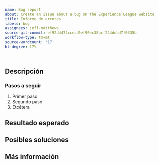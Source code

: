 ```yaml
---
name: Bug report
about: Create an issue about a bug on the Experience League website
title: Informe de errores
labels: bug
assignees: jeff-matthews
source-git-commit: ef92d4474ccecd0ef90ec38bcf244debd7f0335b
workflow-type: tm+mt
source-wordcount: '17'
ht-degree: 17%

---
```



## Descripción

<!-- (REQUIRED) What is the issue or current behavior? -->

### Pasos a seguir

<!-- (OPTIONAL) What needs to be done to replicate this issue? You can provide your scenario in a Gist. -->

1. Primer paso
1. Segundo paso
1. Etcétera

## Resultado esperado

<!-- (REQUIRED) What is the expected result or behavior after resolving this issue? -->

## Posibles soluciones

<!-- (OPTIONAL) What would a solution for this issue look like? -->

## Más información

<!-- (OPTIONAL) What other information can you provide about this issue? -->

<!--
Thank you for taking the time to report this issue!
GitHub Issues in this repo should relate to the applicable codebase.

Before submitting this issue, make sure you are complying with our Code of Conduct:
https://github.com/AdobeDocs/commerce-operations.en/blob/main/code-of-conduct.md

Issues that do not comply with our Code of Conduct or do not contain enough information may be closed at the maintainers' discretion.

Feel free to remove this section before creating this issue.
-->
